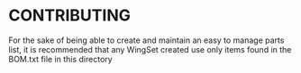 # CONTRIBUTING

For the sake of being able to create and maintain an easy to manage parts list, it is recommended that any WingSet created use only items found in the BOM.txt file in this directory